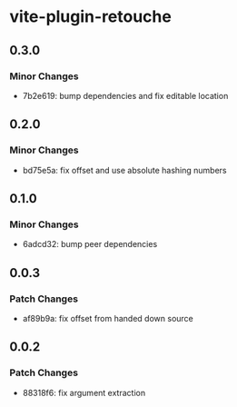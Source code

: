 # vite-plugin-retouche

## 0.3.0

### Minor Changes

- 7b2e619: bump dependencies and fix editable location

## 0.2.0

### Minor Changes

- bd75e5a: fix offset and use absolute hashing numbers

## 0.1.0

### Minor Changes

- 6adcd32: bump peer dependencies

## 0.0.3

### Patch Changes

- af89b9a: fix offset from handed down source

## 0.0.2

### Patch Changes

- 88318f6: fix argument extraction
